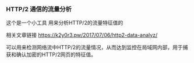 ### HTTP/2 通信的流量分析

这个是一个小工具
用来分析HTTP/2的流量特征值的

相关文章链接
https://k2y0r3.pw/2017/07/06/http2-data-analyz/


可以用来检测网络流中HTTP/2的流量情况，从而达到监控在局域网内部，用于捕获和确认加密的HTTP/2网页的特征值。

